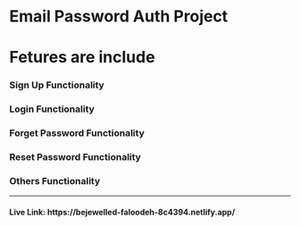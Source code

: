 <h1>Email Password Auth Project</h1>
<h1>Fetures are include</h1>
<h3>Sign Up Functionality</h3>
<h3>Login Functionality</h3>
<h3>Forget Password Functionality</h3>
<h3>Reset Password Functionality</h3>
<h3>Others Functionality</h3>
<hr>
<h4>Live Link: https://bejewelled-faloodeh-8c4394.netlify.app/</h4>
